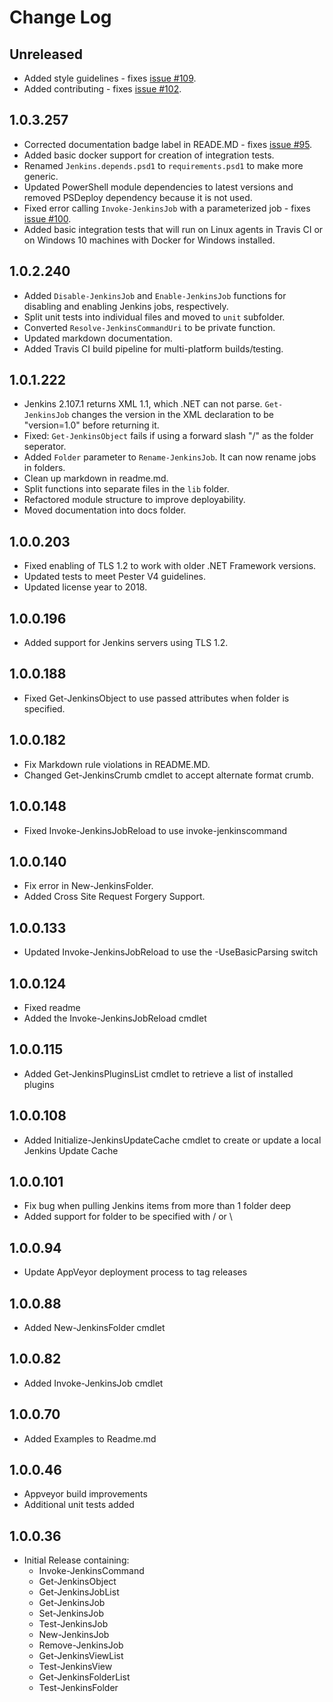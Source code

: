 # Change Log

## Unreleased

- Added style guidelines - fixes [issue #109](https://github.com/PlagueHO/jenkins/issues/109).
- Added contributing - fixes [issue #102](https://github.com/PlagueHO/jenkins/issues/102).

## 1.0.3.257

- Corrected documentation badge label in READE.MD - fixes [issue #95](https://github.com/PlagueHO/jenkins/issues/95).
- Added basic docker support for creation of integration tests.
- Renamed `Jenkins.depends.psd1` to `requirements.psd1` to make more generic.
- Updated PowerShell module dependencies to latest versions and removed
  PSDeploy dependency because it is not used.
- Fixed error calling `Invoke-JenkinsJob` with a parameterized job - fixes [issue #100](https://github.com/PlagueHO/jenkins/issues/100).
- Added basic integration tests that will run on Linux agents in Travis CI
  or on Windows 10 machines with Docker for Windows installed.

## 1.0.2.240

- Added `Disable-JenkinsJob` and `Enable-JenkinsJob` functions for disabling
  and enabling Jenkins jobs, respectively.
- Split unit tests into individual files and moved to `unit` subfolder.
- Converted `Resolve-JenkinsCommandUri` to be private function.
- Updated markdown documentation.
- Added Travis CI build pipeline for multi-platform builds/testing.

## 1.0.1.222

- Jenkins 2.107.1 returns XML 1.1, which .NET can not parse. `Get-JenkinsJob`
  changes the version in the XML declaration to be "version=1.0" before
  returning it.
- Fixed: `Get-JenkinsObject` fails if using a forward slash "/" as the
  folder seperator.
- Added `Folder` parameter to `Rename-JenkinsJob`. It can now rename jobs
  in folders.
- Clean up markdown in readme.md.
- Split functions into separate files in the `lib` folder.
- Refactored module structure to improve deployability.
- Moved documentation into docs folder.

## 1.0.0.203

- Fixed enabling of TLS 1.2 to work with older .NET Framework versions.
- Updated tests to meet Pester V4 guidelines.
- Updated license year to 2018.

## 1.0.0.196

- Added support for Jenkins servers using TLS 1.2.

## 1.0.0.188

- Fixed Get-JenkinsObject to use passed attributes when folder is specified.

## 1.0.0.182

- Fix Markdown rule violations in README.MD.
- Changed Get-JenkinsCrumb cmdlet to accept alternate format crumb.

## 1.0.0.148

- Fixed Invoke-JenkinsJobReload to use invoke-jenkinscommand

## 1.0.0.140

- Fix error in New-JenkinsFolder.
- Added Cross Site Request Forgery Support.

## 1.0.0.133

- Updated Invoke-JenkinsJobReload to use the -UseBasicParsing switch

## 1.0.0.124

- Fixed readme
- Added the Invoke-JenkinsJobReload cmdlet

## 1.0.0.115

- Added Get-JenkinsPluginsList cmdlet to retrieve a list of installed plugins

## 1.0.0.108

- Added Initialize-JenkinsUpdateCache cmdlet to create or update a local Jenkins
  Update Cache

## 1.0.0.101

- Fix bug when pulling Jenkins items from more than 1 folder deep
- Added support for folder to be specified with / or \

## 1.0.0.94

- Update AppVeyor deployment process to tag releases

## 1.0.0.88

- Added New-JenkinsFolder cmdlet

## 1.0.0.82

- Added Invoke-JenkinsJob cmdlet

## 1.0.0.70

- Added Examples to Readme.md

## 1.0.0.46

- Appveyor build improvements
- Additional unit tests added

## 1.0.0.36

- Initial Release containing:
  - Invoke-JenkinsCommand
  - Get-JenkinsObject
  - Get-JenkinsJobList
  - Get-JenkinsJob
  - Set-JenkinsJob
  - Test-JenkinsJob
  - New-JenkinsJob
  - Remove-JenkinsJob
  - Get-JenkinsViewList
  - Test-JenkinsView
  - Get-JenkinsFolderList
  - Test-JenkinsFolder
